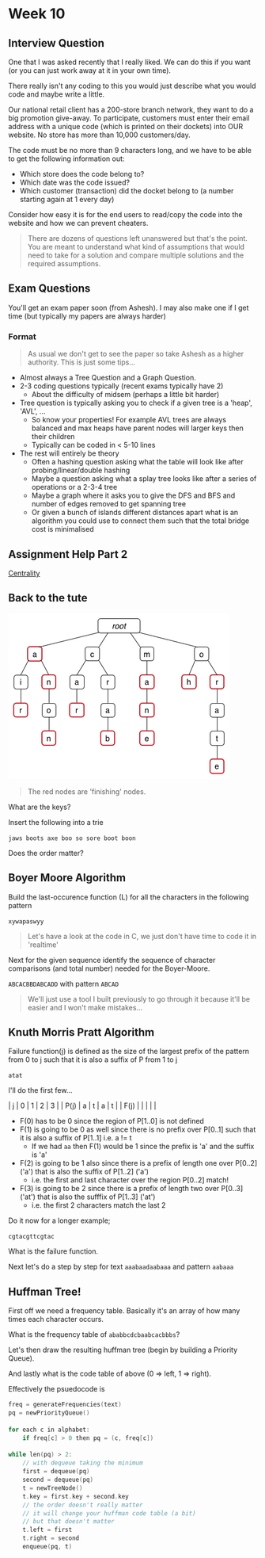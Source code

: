 # Week 10

## Interview Question

One that I was asked recently that I really liked.  We can do this if you want (or you can just work away at it in your own time).

There really isn't any coding to this you would just describe what you would code and maybe write a little.

Our national retail client has a 200-store branch network, they want to do a big promotion give-away. To participate, customers must enter their email address with a unique code (which is printed on their dockets) into OUR website. No store has more than 10,000 customers/day.

The code must be no more than 9 characters long, and we have to be able to get the following information out:
-	Which store does the code belong to?
-	Which date was the code issued?
-	Which customer (transaction) did the docket belong to (a number starting again at 1 every day)

Consider how easy it is for the end users to read/copy the code into the website and how we can prevent cheaters.

> There are dozens of questions left unanswered but that's the point.  You are meant to understand what kind of assumptions that would need to take for a solution and compare multiple solutions and the required assumptions.

## Exam Questions

You'll get an exam paper soon (from Ashesh).  I may also make one if I get time (but typically my papers are always harder)

### Format

> As usual we don't get to see the paper so take Ashesh as a higher authority.  This is just some tips...

- Almost always a Tree Question and a Graph Question.
- 2-3 coding questions typically (recent exams typically have 2)
  - About the difficulty of midsem (perhaps a little bit harder)
- Tree question is typically asking you to check if a given tree is a 'heap', 'AVL', ...
  - So know your properties!  For example AVL trees are always balanced and max heaps have parent nodes will larger keys then their children
  - Typically can be coded in < 5-10 lines
- The rest will entirely be theory
  - Often a hashing question asking what the table will look like after probing/linear/double hashing
  - Maybe a question asking what a splay tree looks like after a series of operations or a 2-3-4 tree
  - Maybe a graph where it asks you to give the DFS and BFS and number of edges removed to get spanning tree
  - Or given a bunch of islands different distances apart what is an algorithm you could use to connect them such that the total bridge cost is minimalised

## Assignment Help Part 2

[Centrality](https://docs.google.com/presentation/d/1nn3rw1Bh62JMrxJzyJsNd2ZtddMEo3nGbgmv3HbSJwM/edit?usp=sharing)

## Back to the tute

![trie](assets/img/tri.png)

> The red nodes are 'finishing' nodes.

What are the keys?

Insert the following into a trie

`jaws boots axe boo so sore boot boon`

Does the order matter?

## Boyer Moore Algorithm

Build the last-occurence function (L) for all the characters in the following pattern

`xywapaswyy`

> Let's have a look at the code in C, we just don't have time to code it in 'realtime'

Next for the given sequence identify the sequence of character comparisons (and total number) needed for the Boyer-Moore.

`ABCACBBDABCADD` with pattern `ABCAD`

> We'll just use a tool I built previously to go through it because it'll be easier and I won't make mistakes...

## Knuth Morris Pratt Algorithm

Failure function(j) is defined as the size of the largest prefix of the pattern from 0 to j such that it is also a suffix of P from 1 to j

`atat`

I'll do the first few...

| j    | 0 | 1 | 2 | 3 |
| P(j) | a | t | a | t |
| F(j) |   |   |   |   |

- F(0) has to be 0 since the region of P[1..0] is not defined
- F(1) is going to be 0 as well since there is no prefix over P[0..1] such that it is also a suffix of P[1..1] i.e. a != t
  - If we had `aa` then F(1) would be 1 since the prefix is 'a' and the suffix is 'a'
- F(2) is going to be 1 also since there is a prefix of length one over P[0..2] ('a') that is also the suffix of P[1..2] ('a')
  - i.e. the first and last character over the region P[0..2] match!
- F(3) is going to be 2 since there is a prefix of length two over P[0..3] ('at') that is also the sufffix of P[1..3] ('at')
  - i.e. the first 2 characters match the last 2
  
Do it now for a longer example;

`cgtacgttcgtac`

What is the failure function.

Next let's do a step by step for text `aaabaadaabaaa` and pattern `aabaaa`

## Huffman Tree!

First off we need a frequency table.  Basically it's an array of how many times each character occurs.

What is the frequency table of `ababbcdcbaabcacbbbs`?

Let's then draw the resulting huffman tree (begin by building a Priority Queue).

And lastly what is the code table of above (0 => left, 1 => right).

Effectively the psuedocode is

```c
freq = generateFrequencies(text)
pq = newPriorityQueue()

for each c in alphabet:
    if freq[c] > 0 then pq = (c, freq[c])

while len(pq) > 2:
    // with dequeue taking the minimum
    first = dequeue(pq)
    second = dequeue(pq)
    t = newTreeNode()
    t.key = first.key + second.key
    // the order doesn't really matter
    // it will change your huffman code table (a bit)
    // but that doesn't matter
    t.left = first
    t.right = second
    enqueue(pq, t)
```

